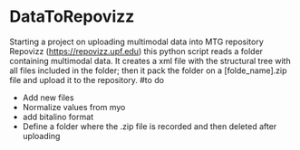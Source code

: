 # DataToRepovizz
Starting a project on uploading multimodal data into MTG repository Repovizz (https://repovizz.upf.edu)
this python script reads a folder containing multimodal data. It creates a xml file with the structural tree with all files included in the folder; then it pack the folder on a [folde_name].zip file and upload it to the repository.
#to do
- Add new files
- Normalize values from myo
- add bitalino format 
- Define a folder where the .zip file is recorded and then deleted after uploading
